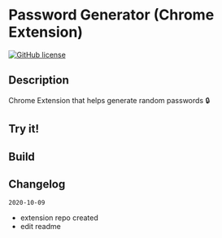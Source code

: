 # Password Generator (Chrome Extension)
[![GitHub license](https://img.shields.io/github/license/Naereen/StrapDown.js.svg)](https://github.com/Naereen/StrapDown.js/blob/master/LICENSE)

## Description
Chrome Extension that helps generate random passwords 🔒

## Try it!

## Build

## Changelog

`2020-10-09`
* extension repo created
* edit readme
